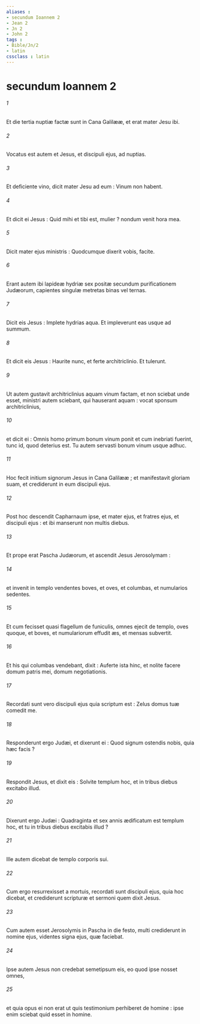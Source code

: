 ```yaml
---
aliases : 
- secundum Ioannem 2
- Jean 2
- Jn 2
- John 2
tags : 
- Bible/Jn/2
- latin
cssclass : latin
---
```


# secundum Ioannem 2

###### 1
Et die tertia nuptiæ factæ sunt in Cana Galilææ, et erat mater Jesu ibi.
###### 2
Vocatus est autem et Jesus, et discipuli ejus, ad nuptias.
###### 3
Et deficiente vino, dicit mater Jesu ad eum : Vinum non habent.
###### 4
Et dicit ei Jesus : Quid mihi et tibi est, mulier ? nondum venit hora mea.
###### 5
Dicit mater ejus ministris : Quodcumque dixerit vobis, facite.
###### 6
Erant autem ibi lapideæ hydriæ sex positæ secundum purificationem Judæorum, capientes singulæ metretas binas vel ternas.
###### 7
Dicit eis Jesus : Implete hydrias aqua. Et impleverunt eas usque ad summum.
###### 8
Et dicit eis Jesus : Haurite nunc, et ferte architriclinio. Et tulerunt.
###### 9
Ut autem gustavit architriclinius aquam vinum factam, et non sciebat unde esset, ministri autem sciebant, qui hauserant aquam : vocat sponsum architriclinius,
###### 10
et dicit ei : Omnis homo primum bonum vinum ponit et cum inebriati fuerint, tunc id, quod deterius est. Tu autem servasti bonum vinum usque adhuc.
###### 11
Hoc fecit initium signorum Jesus in Cana Galilææ ; et manifestavit gloriam suam, et crediderunt in eum discipuli ejus.
###### 12
Post hoc descendit Capharnaum ipse, et mater ejus, et fratres ejus, et discipuli ejus : et ibi manserunt non multis diebus.
###### 13
Et prope erat Pascha Judæorum, et ascendit Jesus Jerosolymam :
###### 14
et invenit in templo vendentes boves, et oves, et columbas, et numularios sedentes.
###### 15
Et cum fecisset quasi flagellum de funiculis, omnes ejecit de templo, oves quoque, et boves, et numulariorum effudit æs, et mensas subvertit.
###### 16
Et his qui columbas vendebant, dixit : Auferte ista hinc, et nolite facere domum patris mei, domum negotiationis.
###### 17
Recordati sunt vero discipuli ejus quia scriptum est : Zelus domus tuæ comedit me.
###### 18
Responderunt ergo Judæi, et dixerunt ei : Quod signum ostendis nobis, quia hæc facis ?
###### 19
Respondit Jesus, et dixit eis : Solvite templum hoc, et in tribus diebus excitabo illud.
###### 20
Dixerunt ergo Judæi : Quadraginta et sex annis ædificatum est templum hoc, et tu in tribus diebus excitabis illud ?
###### 21
Ille autem dicebat de templo corporis sui.
###### 22
Cum ergo resurrexisset a mortuis, recordati sunt discipuli ejus, quia hoc dicebat, et crediderunt scripturæ et sermoni quem dixit Jesus.
###### 23
Cum autem esset Jerosolymis in Pascha in die festo, multi crediderunt in nomine ejus, videntes signa ejus, quæ faciebat.
###### 24
Ipse autem Jesus non credebat semetipsum eis, eo quod ipse nosset omnes,
###### 25
et quia opus ei non erat ut quis testimonium perhiberet de homine : ipse enim sciebat quid esset in homine.
